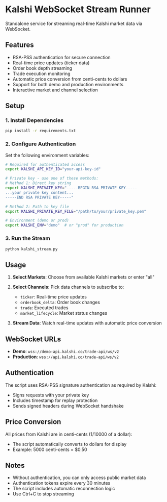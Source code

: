 # Kalshi WebSocket Stream Runner

Standalone service for streaming real-time Kalshi market data via WebSocket.

## Features

- RSA-PSS authentication for secure connection
- Real-time price updates (ticker data)
- Order book depth streaming
- Trade execution monitoring
- Automatic price conversion from centi-cents to dollars
- Support for both demo and production environments
- Interactive market and channel selection

## Setup

### 1. Install Dependencies

```bash
pip install -r requirements.txt
```

### 2. Configure Authentication

Set the following environment variables:

```bash
# Required for authenticated access
export KALSHI_API_KEY_ID="your-api-key-id"

# Private key - use one of these methods:
# Method 1: Direct key string
export KALSHI_PRIVATE_KEY="-----BEGIN RSA PRIVATE KEY-----
...your private key content...
-----END RSA PRIVATE KEY-----"

# Method 2: Path to key file
export KALSHI_PRIVATE_KEY_FILE="/path/to/your/private_key.pem"

# Environment (demo or prod)
export KALSHI_ENV="demo"  # or "prod" for production
```

### 3. Run the Stream

```bash
python kalshi_stream.py
```

## Usage

1. **Select Markets**: Choose from available Kalshi markets or enter "all"
2. **Select Channels**: Pick data channels to subscribe to:
   - `ticker`: Real-time price updates
   - `orderbook_delta`: Order book changes
   - `trade`: Executed trades
   - `market_lifecycle`: Market status changes

3. **Stream Data**: Watch real-time updates with automatic price conversion

## WebSocket URLs

- **Demo**: `wss://demo-api.kalshi.co/trade-api/ws/v2`
- **Production**: `wss://api.kalshi.co/trade-api/ws/v2`

## Authentication

The script uses RSA-PSS signature authentication as required by Kalshi:
- Signs requests with your private key
- Includes timestamp for replay protection
- Sends signed headers during WebSocket handshake

## Price Conversion

All prices from Kalshi are in centi-cents (1/10000 of a dollar):
- The script automatically converts to dollars for display
- Example: 5000 centi-cents = $0.50

## Notes

- Without authentication, you can only access public market data
- Authentication tokens expire every 30 minutes
- The script includes automatic reconnection logic
- Use Ctrl+C to stop streaming